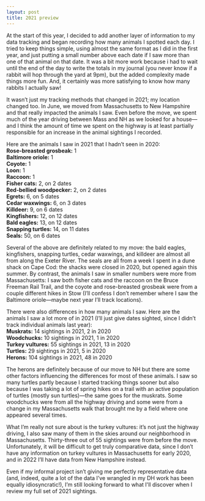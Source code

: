 ```yaml
---
layout: post
title: 2021 preview
---
```


At the start of this year, I decided to add another layer of information to my data tracking and began recording how many animals I spotted each day. I tried to keep things simple, using almost the same format as I did in the first year, and just putting a small number above each date if I saw more than one of that animal on that date. It was a bit more work because i had to wait until the end of the day to write the totals in my journal (you never know if a rabbit will hop through the yard at 9pm), but the added complexity made things more fun. And, it certainly was more satisfying to know how many rabbits I actually saw! 

It wasn’t just my tracking methods that changed in 2021; my location changed too. In June, we moved from Massachusetts to New Hampshire and that really impacted the animals I saw. Even before the move, we spent much of the year driving between Mass and NH as we looked for a house—and I think the amount of time we spent on the highway is at least partially responsible for an increase in the animal sightings I recorded. 

Here are the animals I saw in 2021 that I hadn’t seen in 2020:
<br/>**Rose-breasted grosbeak:** 1
<br/>**Baltimore oriole:** 1
<br/>**Coyote:** 1
<br/>**Loon:** 1
<br/>**Raccoon:** 1
<br/>**Fisher cats:** 2, on 2 dates
<br/>**Red-bellied woodpecker:** 2, on 2 dates
<br/>**Egrets:** 6, on 5 dates
<br/>**Cedar waxwings:** 6, on 3 dates
<br/>**Killdeer:** 9, on 6 dates
<br/>**Kingfishers:** 12, on 12 dates
<br/>**Bald eagles:** 13, on 12 dates
<br/>**Snapping turtles:** 14, on 11 dates
<br/>**Seals:** 50, on 6 dates

Several of the above are definitely related to my move: the bald eagles, kingfishers, snapping turtles, cedar waxwings, and killdeer are almost all from along the Exeter River. The seals are all from a week I spent in a dune shack on Cape Cod: the shacks were closed in 2020, but opened again this summer. By contrast, the animals I saw in smaller numbers were more from Massachusetts: I saw both fisher cats and the raccoon on the Bruce Freeman Rail Trail, and the coyote and rose-breasted grosbeak were from a couple different hikes in Stow (I’ll confess I don’t remember where I saw the Baltimore oriole—maybe next year I’ll track locations). 

There were also differences in how many animals I saw. Here are the animals I saw a lot more of in 2021 (I’ll just give dates sighted, since I didn’t track individual animals last year): 
<br/>**Muskrats:** 14 sightings in 2021, 2 in 2020
<br/>**Woodchucks:** 10 sightings in 2021, 1 in 2020
<br/>**Turkey vultures:** 55 sightings in 2021, 13 in 2020
<br/>**Turtles:** 29 sightings in 2021, 5 in 2020
<br/>**Herons:** 104 sightings in 2021, 48 in 2020

The herons are definitely because of our move to NH but there are some other factors influencing the differences for most of these animals. I saw so many turtles partly because I started tracking things sooner but also because I was taking a lot of spring hikes on a trail with an active population of turtles (mostly sun turtles)—the same goes for the muskrats. Some woodchucks were from all the highway driving and some were from a change in my Massachusetts walk that brought me by a field where one appeared several times.  

What I’m really not sure about is the turkey vultures: it’s not just the highway driving, I also saw many of them in the skies around our neighborhood in Massachusetts. Thirty-three out of 55 sightings were from before the move. Unfortunately, it will be difficult to get truly comparative data, since I don’t have any information on turkey vultures in Massachusetts for early 2020, and in 2022 I’ll have data from New Hampshire instead. 

Even if my informal project isn’t giving me perfectly representative data (and, indeed, quite a lot of the data I’ve wrangled in my DH work has been equally idiosyncratic!), I’m still looking forward to what I'll discover when I review my full set of 2021 sightings.
